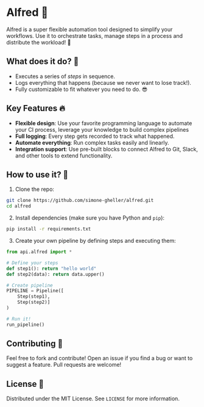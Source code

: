 
# Alfred 🎩

Alfred is a super flexible automation tool designed to simplify your workflows. Use it to orchestrate tasks, manage steps in a process and distribute the workload! 🚀

## What does it do? 🤔

- Executes a series of *steps* in sequence.
- Logs everything that happens (because we never want to lose track!).
- Fully customizable to fit whatever you need to do. 😎

## Key Features 🔥

- **Flexible design**: Use your favorite programming language to automate your CI process, leverage your knowledge to build complex pipelines
- **Full logging**: Every step gets recorded to track what happened.
- **Automate everything**: Run complex tasks easily and linearly.
- **Integration support**: Use pre-built blocks to connect Alfred to Git, Slack, and other tools to extend functionality. 

## How to use it? 🚀

1. Clone the repo:

```bash
git clone https://github.com/simone-gheller/alfred.git
cd alfred
```

2. Install dependencies (make sure you have Python and `pip`):

```bash
pip install -r requirements.txt
```

3. Create your own pipeline by defining steps and executing them:

```python
from api.alfred import *

# Define your steps
def step1(): return "hello world"
def step2(data): return data.upper()

# Create pipeline
PIPELINE = Pipeline([
    Step(step1),
    Step(step2)]
)

# Run it!
run_pipeline()
```

## Contributing 🤝

Feel free to fork and contribute! Open an issue if you find a bug or want to suggest a feature. Pull requests are welcome!

## License 📄

Distributed under the MIT License. See `LICENSE` for more information.
